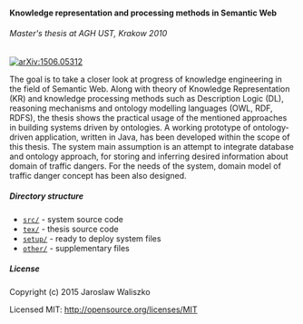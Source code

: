 #### Knowledge representation and processing methods in Semantic Web
###### *Master's thesis at AGH UST, Krakow 2010*
[![arXiv:1506.05312](http://img.shields.io/badge/arXiv-1506.05312-orange.svg?style=flat)](http://arxiv.org/abs/1506.05312)

The goal is to take a closer look at progress of knowledge engineering in the field of Semantic Web. Along with theory of Knowledge Representation (KR) and knowledge processing methods such as Description Logic (DL), reasoning mechanisms and ontology modelling languages (OWL, RDF, RDFS), the thesis shows the practical usage of the mentioned approaches in building systems driven by ontologies. A working prototype of ontology-driven application, written in Java, has been developed within the scope of this thesis. The system main assumption is an attempt to integrate database and ontology approach, for storing and inferring desired information about domain of traffic dangers. For the needs of the system, domain model of traffic danger concept has been also designed.

##### Directory structure

* [`src/`](src) - system source code
* [`tex/`](tex) - thesis source code
* [`setup/`](setup) - ready to deploy system files
* [`other/`](other) - supplementary files

##### License

Copyright (c) 2015 Jaroslaw Waliszko

Licensed MIT: http://opensource.org/licenses/MIT
